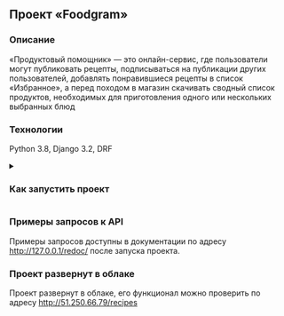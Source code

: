 ## Проект «Foodgram»

### Описание
«Продуктовый помощник» — это онлайн-сервис, где пользователи могут публиковать рецепты, подписываться на публикации других пользователей, добавлять понравившиеся рецепты в список «Избранное», а перед походом в магазин скачивать сводный список продуктов, необходимых для приготовления одного или нескольких выбранных блюд

### Технологии
Python 3.8, Django 3.2, DRF

<details>
<summary><h3>Как запустить проект</h3></summary>

- Клонировать репозиторий и перейти в директорию для развертывания:

```
git clone git@github.com:Sergey-python/yamdb_final.git
```

```
cd foodgram-project-react/infra/
```

- Переменные окружения, используемые в проекте(для этого заполните файл .env):

```
DB_ENGINE - указываем, что работаем с postgresql
DB_NAME - имя базы данных
POSTGRES_USER - логин для подключения к базе данных
POSTGRES_PASSWORD - пароль для подключения к БД (установите свой)
DB_HOST - название сервиса (контейнера)
DB_PORT - порт для подключения к БД
```

- Чтобы развернуть проект выполните команду:

```
docker-compose up
```

- Остановка проекта осуществляется нажатием клавиш Ctrl+C.

</details>

### Примеры запросов к API
Примеры запросов доступны в документации по адресу http://127.0.0.1/redoc/ после запуска проекта.

### Проект развернут в облаке
Проект развернут в облаке, его функционал можно проверить по адресу http://51.250.66.79/recipes
